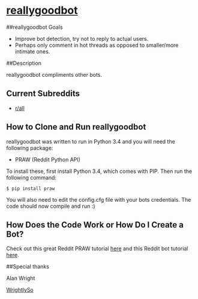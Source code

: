 [reallygoodbot](http://reddit.com/user/reallygoodbot)
===============================

##reallygoodbot Goals
* Improve bot detection, try not to reply to actual users.
* Perhaps only comment in hot threads as opposed to smaller/more intimate ones.

##Description

reallygoodbot compliments other bots.

## Current Subreddits

* [r/all](http://reddit.com/r/all)

## How to Clone and Run reallygoodbot
reallygoodbot was written to run in Python 3.4 and you will need the following package:
* PRAW (Reddit Python API)

To install these, first install Python 3.4, which comes with PIP. Then run the following command:
```
$ pip install praw

```

You will also need to edit the config.cfg file with your bots credentials. The code should now compile and run :)

## How Does the Code Work or How Do I Create a Bot?

Check out this great Reddit PRAW tutorial [here](http://www.wrightlyso.com/blog/reddit-api-subreddit) and this Reddit bot tutorial [here](http://www.wrightlyso.com/blog/netflixbot-tutorial).

##Special thanks

Alan Wright

[WrightlySo](www.wrightlyso.com)
